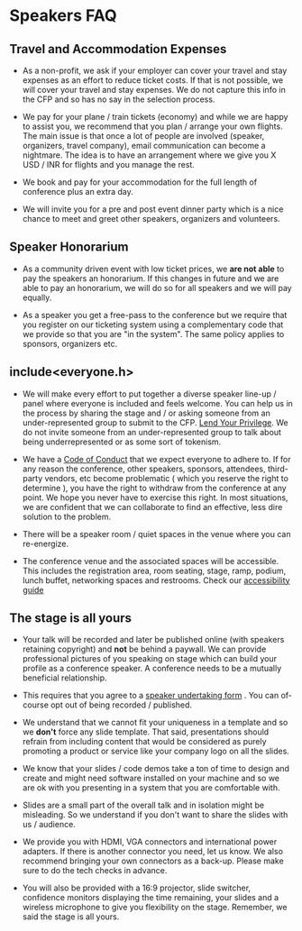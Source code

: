 # Speakers FAQ

## Travel and Accommodation Expenses

- As a non-profit, we ask if your employer can cover your travel and stay expenses as an effort to reduce ticket costs. If that is not possible, we will cover your travel and stay expenses. We do not capture this info in the CFP and so has no say in the selection process.

- We pay for your plane / train tickets (economy) and while we are happy to assist you, we recommend that you plan / arrange your own flights. The main issue is that once a lot of people are involved (speaker, organizers, travel company), email communication can become a nightmare. The idea is to have an arrangement where we give you X USD / INR for flights and you manage the rest.

- We book and pay for your accommodation for the full length of conference plus an extra day.

- We will invite you for a pre and post event dinner party which is a nice chance to meet and greet other speakers, organizers and volunteers.

## Speaker Honorarium

- As a community driven event with low ticket prices, we **are not able** to pay the speakers an honorarium. If this changes in future and we are able to pay an honorarium, we will do so for all speakers and we will pay equally.

- As a speaker you get a free-pass to the conference but we require that you register on our ticketing system using a complementary code that we provide so that you are "in the system". The same policy applies to sponsors, organizers etc.

## include<everyone.h>

- We will make every effort to put together a diverse speaker line-up / panel where everyone is included and feels welcome. You can help us in the process by sharing the stage and / or asking someone from an under-represented group to submit to the CFP. [Lend Your Privilege](https://www.youtube.com/watch?v=8Nvg-MMtN_A). We do not invite someone from an under-represented group to talk about being underrepresented or as some sort of tokenism.

- We have a [Code of Conduct](../CODE_OF_CONDUCT.md) that we expect everyone to adhere to. If for any reason the conference, other speakers, sponsors, attendees, third-party vendors, etc become problematic ( which you reserve the right to determine ), you have the right to withdraw from the conference at any point. We hope you never have to exercise this right. In most situations, we are confident that we can collaborate to find an effective, less dire solution to the problem.

- There will be a speaker room / quiet spaces in the venue where you can re-energize.

- The conference venue and the associated spaces will be accessible. This includes the registration area, room seating, stage, ramp, podium, lunch buffet, networking spaces and restrooms. Check our [accessibility guide](../general/ACCESSIBILITY.md)

## The stage is all yours

- Your talk will be recorded and later be published online (with speakers retaining copyright) and **not** be behind a paywall. We can provide professional pictures of you speaking on stage which can build your profile as a conference speaker. A conference needs to be a mutually beneficial relationship.

- This requires that you agree to a [speaker undertaking form](./speaker-undertaking.md) . You can of-course opt out of being recorded / published.

- We understand that we cannot fit your uniqueness in a template and so we **don't** force any slide template. That said, presentations should refrain from including content that would be considered as purely promoting a product or service like your company logo on all the slides.

- We know that your slides / code demos take a ton of time to design and create and might need software installed on your machine and so we are ok with you presenting in a system that you are comfortable with.

- Slides are a small part of the overall talk and in isolation might be misleading. So we understand if you don't want to share the slides with us / audience.

- We provide you with HDMI, VGA connectors and international power adapters. If there is another connector you need, let us know. We also recommend bringing your own connectors as a back-up. Please make sure to do the tech checks in advance.

- You will also be provided with a 16:9 projector, slide switcher, confidence monitors displaying the time remaining, your slides and a wireless microphone to give you flexibility on the stage. Remember, we said the stage is all yours.
